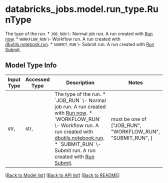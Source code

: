 # databricks_jobs.model.run_type.RunType

The type of the run. * `JOB_RUN` \\- Normal job run. A run created with [Run now](https://docs.microsoft.com/azure/databricks/dev-tools/api/latest/jobs#operation/JobsRunNow). * `WORKFLOW_RUN` \\- Workflow run. A run created with [dbutils.notebook.run](https://docs.microsoft.com/azure/databricks/dev-tools/databricks-utils#dbutils-workflow). * `SUBMIT_RUN` \\- Submit run. A run created with [Run Submit](https://docs.microsoft.com/azure/databricks/dev-tools/api/latest/jobs#operation/JobsRunsSubmit).

## Model Type Info
Input Type | Accessed Type | Description | Notes
------------ | ------------- | ------------- | -------------
str,  | str,  | The type of the run. * &#x60;JOB_RUN&#x60; \\- Normal job run. A run created with [Run now](https://docs.microsoft.com/azure/databricks/dev-tools/api/latest/jobs#operation/JobsRunNow). * &#x60;WORKFLOW_RUN&#x60; \\- Workflow run. A run created with [dbutils.notebook.run](https://docs.microsoft.com/azure/databricks/dev-tools/databricks-utils#dbutils-workflow). * &#x60;SUBMIT_RUN&#x60; \\- Submit run. A run created with [Run Submit](https://docs.microsoft.com/azure/databricks/dev-tools/api/latest/jobs#operation/JobsRunsSubmit). | must be one of ["JOB_RUN", "WORKFLOW_RUN", "SUBMIT_RUN", ] 

[[Back to Model list]](../../README.md#documentation-for-models) [[Back to API list]](../../README.md#documentation-for-api-endpoints) [[Back to README]](../../README.md)

